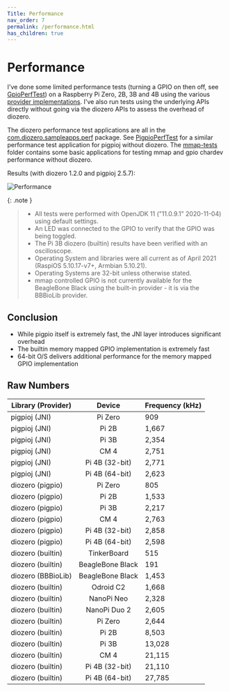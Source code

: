 ```yaml
---
Title: Performance
nav_order: 7
permalink: /performance.html
has_children: true
---
```


# Performance

I've done some limited performance tests (turning a GPIO on then off, see
[GpioPerfTest](https://github.com/mattjlewis/diozero/blob/master/diozero-sampleapps/src/main/java/com/diozero/sampleapps/perf/GpioPerfTest.java))
on a Raspberry Pi Zero, 2B, 3B and 4B using the various [provider implementations](1_Providers.md).
I've also run tests using the underlying APIs directly without going via the diozero APIs to assess the overhead of diozero.

The diozero performance test applications are all in the [com.diozero.sampleapps.perf](https://github.com/mattjlewis/diozero/tree/master/diozero-sampleapps/src/main/java/com/diozero/sampleapps/perf) package.
See [PigpioPerfTest](https://github.com/mattjlewis/pigpioj/blob/master/pigpioj-java/src/main/java/uk/pigpioj/test/PigpioPerfTest.java) for a similar performance test application for pigpioj without diozero.
The [mmap-tests]() folder contains some basic applications for testing mmap and gpio chardev performance without diozero.

Results (with diozero 1.2.0 and pigpioj 2.5.7):

![Performance](/assets/images/Performance.png "Performance") 

{: .note }
> * All tests were performed with OpenJDK 11 ("11.0.9.1" 2020-11-04) using default settings.
> * An LED was connected to the GPIO to verify that the GPIO was being toggled.
> * The Pi 3B diozero (builtin) results have been verified with an oscilloscope.
> * Operating System and libraries were all current as of April 2021 (RaspiOS 5.10.17-v7+, Armbian 5.10.21).
> * Operating Systems are 32-bit unless otherwise stated.
> * mmap controlled GPIO is not currently available for the BeagleBone Black using the built-in provider - it is via the BBBioLib provider.

## Conclusion

* While pigpio itself is extremely fast, the JNI layer introduces significant overhead
* The builtin memory mapped GPIO implementation is extremely fast
* 64-bit O/S delivers additional performance for the memory mapped GPIO implementation

## Raw Numbers

| Library (Provider) | Device | Frequency (kHz) |
| -------- |:------:| :---|
| pigpioj (JNI) | Pi Zero | 909 |
| pigpioj (JNI) | Pi 2B | 1,667 |
| pigpioj (JNI) | Pi 3B | 2,354 |
| pigpioj (JNI) | CM 4 | 2,751 |
| pigpioj (JNI) | Pi 4B (32-bit) | 2,771 |
| pigpioj (JNI) | Pi 4B (64-bit) | 2,623 |
| diozero (pigpio) | Pi Zero | 805 |
| diozero (pigpio) | Pi 2B | 1,533 |
| diozero (pigpio) | Pi 3B | 2,217 |
| diozero (pigpio) | CM 4 | 2,763 |
| diozero (pigpio) | Pi 4B (32-bit) | 2,858 |
| diozero (pigpio) | Pi 4B (64-bit) | 2,598 |
| diozero (builtin) | TinkerBoard | 515 |
| diozero (builtin) | BeagleBone Black | 191 |
| diozero (BBBioLib) | BeagleBone Black | 1,453 |
| diozero (builtin) | Odroid C2 | 1,668 |
| diozero (builtin) | NanoPi Neo | 2,328 |
| diozero (builtin) | NanoPi Duo 2 | 2,605 |
| diozero (builtin) | Pi Zero | 2,644 |
| diozero (builtin) | Pi 2B | 8,503 |
| diozero (builtin) | Pi 3B | 13,028 |
| diozero (builtin) | CM 4 | 21,115 |
| diozero (builtin) | Pi 4B (32-bit) | 21,110 |
| diozero (builtin) | Pi 4B (64-bit) | 27,785 |
